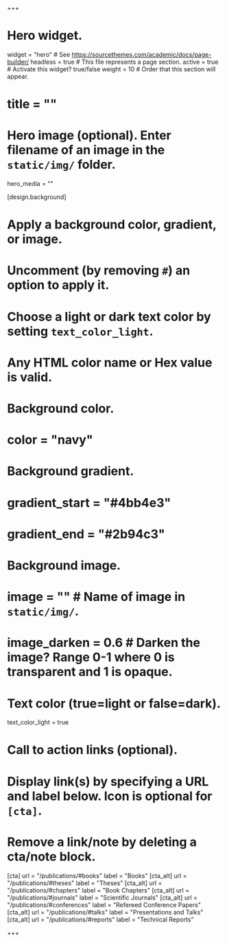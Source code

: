 +++
# Hero widget.
widget = "hero"  # See https://sourcethemes.com/academic/docs/page-builder/
headless = true  # This file represents a page section.
active = true  # Activate this widget? true/false
weight = 10  # Order that this section will appear.

# title = ""

# Hero image (optional). Enter filename of an image in the `static/img/` folder.
hero_media = ""

[design.background]
  # Apply a background color, gradient, or image.
  #   Uncomment (by removing `#`) an option to apply it.
  #   Choose a light or dark text color by setting `text_color_light`.
  #   Any HTML color name or Hex value is valid.

  # Background color.
  # color = "navy"
  
  # Background gradient.
  # gradient_start = "#4bb4e3"
  # gradient_end = "#2b94c3"
  
  # Background image.
  # image = ""  # Name of image in `static/img/`.
  # image_darken = 0.6  # Darken the image? Range 0-1 where 0 is transparent and 1 is opaque.

  # Text color (true=light or false=dark).
  text_color_light = true

# Call to action links (optional).
#   Display link(s) by specifying a URL and label below. Icon is optional for `[cta]`.
#   Remove a link/note by deleting a cta/note block.
[cta]
  url = "/publications/#books"
  label = "Books"
[cta_alt]
  url = "/publications/#theses"
  label = "Theses"
[cta_alt]
  url = "/publications/#chapters"
  label = "Book Chapters"
[cta_alt]
  url = "/publications/#journals"
  label = "Scientific Journals"
[cta_alt]
  url = "/publications/#conferences"
  label = "Refereed Conference Papers"
[cta_alt]
  url = "/publications/#talks"
  label = "Presentations and Talks"
[cta_alt]
  url = "/publications/#reports"
  label = "Technical Reports"

+++
